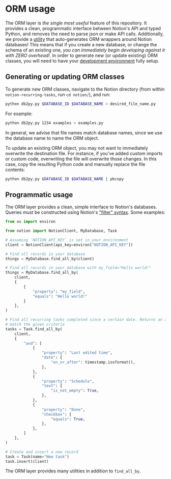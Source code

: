 # ORM usage

The ORM layer is _*the single most useful*_ feature of this repository. It provides a clean, programmatic interface
between Notion's API and typed Python, and removes the need to parse json or make API calls. Additionally, we provide a
[utility](../notion/db2py.py) that auto-generates ORM wrappers around Notion databases! This means that if you create a
new database, or change the schema of an existing one, _*you can immediately begin developing against it with ZERO
overhead!*_. In order to generate new (or update existing) ORM classes, you will need to have your [development
environment](./developing.md) fully setup.

## Generating or updating ORM classes

To generate new ORM classes, navigate to the Notion directory (from within `notion-recurring-tasks`, run `cd notion/`),
and run:

```sh
python db2py.py $DATABASE_ID $DATABASE_NAME > desired_file_name.py
```

For example:

```sh
python db2py.py 1234 examples > examples.py
```

In general, we advise that file names match database names, since we use the database name to name the ORM object.

To update an existing ORM object, you may not want to immediately overwrite the destination file. For instance, if
you've added custom imports or custom code, overwriting the file will overwrite those changes. In this case, copy the
resulting Python code and manually replace the file contents:

```sh
python db2py.py $DATABASE_ID $DATABASE_NAME | pbcopy
```

## Programmatic usage

The ORM layer provides a clean, simple interface to Notion's databases. Queries must be constructed using Notion's
["filter" syntax](https://developers.notion.com/reference/post-database-query#post-database-query-filter). Some
examples:

```py
from os import environ

from notion import NotionClient, MyDatabase, Task

# Assuming `NOTION_API_KEY` is set in your environment
client = NotionClient(api_key=environ["NOTION_API_KEY"])

# Find all records in your database
things = MyDatabase.find_all_by(client)

# Find all records in your database with my_field="Hello world!"
things = MyDatabase.find_all_by(
    client,
    {
        {
            "property": "my_field",
            "equals": "Hello world!"
        }
    },
)

# Find all recurring tasks completed since a certain date. Returns an array of `Task` objects that
# match the given criteria
tasks = Task.find_all_by(
    client,
    {
        "and": [
            {
                "property": "Last edited time",
                "date": {
                    "on_or_after": timestamp.isoformat(),
                },
            },
            {
                "property": "Schedule",
                "text": {
                    "is_not_empty": True,
                },
            },
            {
                "property": "Done",
                "checkbox": {
                    "equals": True,
                },
            },
        ]
    },
)

# Create and insert a new record
task = Task(name="New task")
task.insert(client)
```

The ORM layer provides many utilities in addition to `find_all_by`.

